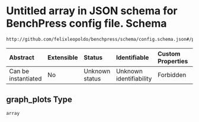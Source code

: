 # Untitled array in JSON schema for BenchPress config file. Schema

```txt
http://github.com/felixleopoldo/benchpress/schema/config.schema.json#/properties/benchmark_setup/properties/evaluation/properties/graph_plots
```



| Abstract            | Extensible | Status         | Identifiable            | Custom Properties | Additional Properties | Access Restrictions | Defined In                                                                    |
| :------------------ | :--------- | :------------- | :---------------------- | :---------------- | :-------------------- | :------------------ | :---------------------------------------------------------------------------- |
| Can be instantiated | No         | Unknown status | Unknown identifiability | Forbidden         | Allowed               | none                | [config.schema.json*](../../../out/config.schema.json "open original schema") |

## graph_plots Type

`array`
